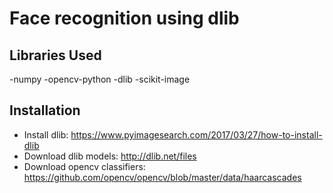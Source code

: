 # Face recognition using dlib

## Libraries Used 
 -numpy 
 -opencv-python 
 -dlib 
 -scikit-image

## Installation

* Install dlib: https://www.pyimagesearch.com/2017/03/27/how-to-install-dlib
* Download dlib models:  http://dlib.net/files
* Download opencv classifiers:  https://github.com/opencv/opencv/blob/master/data/haarcascades


 
